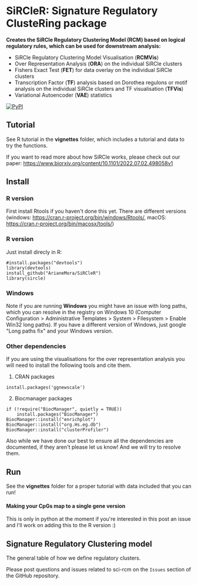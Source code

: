# SiRCleR: Signature Regulatory ClusteRing package
**Creates the SiRCle Regulatory Clustering Model (RCM) based on logical regulatory rules, which can be used for downstream analysis:**
* SiRCle Regulatory Clustering Model Visualisation (**RCMVis**)
* Over Representation Analysis (**ORA**) on the individual SiRCle clusters
* Fishers Exact Test (**FET**) for data overlay on the individual SiRCle clusters
* Transcription Factor (**TF**) analysis based on Dorothea regulons or motif analysis on the individual SiRCle clusters and TF visualisation (**TFVis**)
* Variational Autoencoder (**VAE**) statistics

[![PyPI](https://img.shields.io/pypi/v/scircm)](https://pypi.org/project/scircm/)


## Tutorial

See R tutorial in the **vignettes** folder, which includes a tutorial and data to try the functions.

If you want to read more about how SiRCle works, please check out our paper: https://www.biorxiv.org/content/10.1101/2022.07.02.498058v1 

## Install

### R version
First install Rtools if you haven't done this yet. There are different versions (windows: https://cran.r-project.org/bin/windows/Rtools/, macOS: https://cran.r-project.org/bin/macosx/tools/)

### R version

Just install direcly in R:

```
#install.packages("devtools")
library(devtools)
install_github("ArianeMora/SiRCleR")
library(sircle)
```
### Windows 
Note if you are running **Windows** you might have an issue with long paths, which you can resolve in the registry on Windows 10 (Computer Configuration > Administrative Templates > System > Filesystem > Enable Win32 long paths). If you have a different version of Windows, just google "Long paths fix" and your Windows version.

### Other dependencies 
If you are using the visualisations for the over representation analysis you will need to install the following tools and cite them.

1. CRAN packages
```
install.packages('ggnewscale')
```
2. Biocmanager packages
```
if (!require("BiocManager", quietly = TRUE))
    install.packages("BiocManager")
BiocManager::install("enrichplot")
BiocManager::install("org.Hs.eg.db")
BiocManager::install("clusterProfiler")
```

Also while we have done our best to ensure all the dependencies are documented, if they aren't please let us know! And we will try to resolve them.

## Run
See the **vignettes** folder for a proper tutorial with data included that you can run!

#### Making your CpGs map to a single gene version
This is only in python at the moment if you're interested in this post an issue and I'll work on adding this to the R version :) 

## Signature Regulatory Clustering model 

The general table of how we define regulatory clusters.

Please post questions and issues related to sci-rcm on the `Issues`  section of the GitHub repository.



